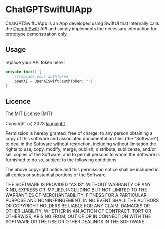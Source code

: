 # ChatGPTSwiftUIApp

ChatGPTSwiftUIApp is an App developed using SwiftUI that internally calls the [OpenAISwift](https://github.com/adamrushy/OpenAISwift) API and simply implements the necessary interaction for prototype demonstration only.



## Usage

replace your API token here：

```swift
private init() {
	//replace your authToken
	openAI = OpenAISwift(authToken: "")
}
```

## Licence 

The MIT License (MIT)

Copyright (c) 2023 [kingnight](https://github.com/kingnight)

Permission is hereby granted, free of charge, to any person obtaining a copy of this software and associated documentation files (the "Software"), to deal in the Software without restriction, including without limitation the rights to use, copy, modify, merge, publish, distribute, sublicense, and/or sell copies of the Software, and to permit persons to whom the Software is furnished to do so, subject to the following conditions:

The above copyright notice and this permission notice shall be included in all copies or substantial portions of the Software.

THE SOFTWARE IS PROVIDED "AS IS", WITHOUT WARRANTY OF ANY KIND, EXPRESS OR IMPLIED, INCLUDING BUT NOT LIMITED TO THE WARRANTIES OF MERCHANTABILITY, FITNESS FOR A PARTICULAR PURPOSE AND NONINFRINGEMENT. IN NO EVENT SHALL THE AUTHORS OR COPYRIGHT HOLDERS BE LIABLE FOR ANY CLAIM, DAMAGES OR OTHER LIABILITY, WHETHER IN AN ACTION OF CONTRACT, TORT OR OTHERWISE, ARISING FROM, OUT OF OR IN CONNECTION WITH THE SOFTWARE OR THE USE OR OTHER DEALINGS IN THE SOFTWARE.


